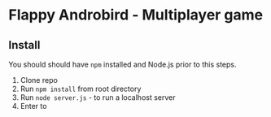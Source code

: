 # Flappy Androbird - Multiplayer game

## Install
You should should have `npm` installed and Node.js prior to this steps.

1. Clone repo
2. Run `npm install` from root directory
3. Run `node server.js` - to run a localhost server
4. Enter to <a href="http://localhost:5000"/>